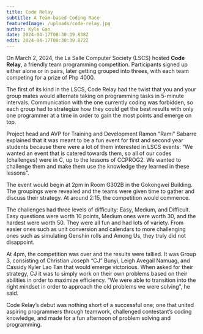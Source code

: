 ```yaml
---
title: Code Relay
subtitle: A Team-based Coding Race
featuredImage: /uploads/code-relay.jpg
author: Kyle Gan
date: 2024-04-17T08:30:39.838Z
edit: 2024-04-17T08:30:39.872Z
---
```

On March 2, 2024, the La Salle Computer Society (LSCS) hosted **Code Relay**, a friendly team programming competition. Participants signed up either alone or in pairs, later getting grouped into threes, with each team competing for a prize of Php 4000.

The first of its kind in the LSCS, Code Relay had the twist that you and your group mates would alternate taking on programming tasks in 5-minute intervals. Communication with the one currently coding was forbidden, so each group had to strategize how they could get the best results with only one programmer at a time in order to gain the most points and emerge on top.

Project head and AVP for Training and Development Ramon “Rami” Sabarre explained that it was meant to be a fun event for first and second year students because there were a lot of them interested in LSCS events: “We wanted an event that is catered towards them, so all of our codes (challenges) were in C, up to the lessons of CCPROG2. We wanted to challenge them and make them use the knowledge they learned in these lessons”.  

The event would begin at 2pm in Room G302B in the Gokongwei Building. The groupings were revealed and the teams were given time to gather and discuss their strategy. At around 2:15, the competition would commence. 

The challenges had three levels of difficulty: Easy, Medium, and Difficult. Easy questions were worth 10 points, Medium ones were worth 30, and the hardest were worth 50. They were all fun and had lots of variety. From easier ones such as unit conversion and calendars to more challenging ones such as simulating Genshin rolls and Among Us, they truly did not disappoint.

At 4pm, the competition was over and the results were tallied. It was Group 3, consisting of Christian Joseph “CJ” Bunyi, Leigh Avegail Namuag, and Cassidy Kyler Lao Tan that would emerge victorious. When asked for their strategy, CJ it was to simply work on their own problems based on their  abilities in order to maximize efficiency. “We were able to transition into the right mindset in order to approach the old problems we were solving”, he said.

Code Relay’s debut was nothing short of a successful one; one that united aspiring programmers through teamwork, challenged contestant’s coding knowledge, and made for a fun afternoon of problem solving and programming.